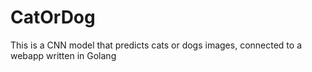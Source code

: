 # CatOrDog
This is a CNN model that predicts cats or dogs images, connected to a webapp written in Golang
